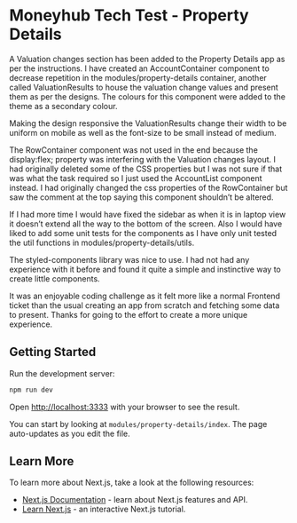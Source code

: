 # Moneyhub Tech Test - Property Details

A Valuation changes section has been added to the Property Details app as per the instructions. I have created an AccountContainer component to decrease repetition in the modules/property-details container, another called ValuationResults to house the valuation change values and present them as per the designs. The colours for this component were added to the theme as a secondary colour. 

Making the design responsive the ValuationResults change their width to be uniform on mobile as well as the font-size to be small instead of medium. 

The RowContainer component was not used in the end because the display:flex; property was interfering with the Valuation changes layout. I had originally deleted some of the CSS properties but I was not sure if that was what the task required so I just used the AccountList component instead. I had originally changed the css properties of the RowContainer but saw the comment at the top saying this component shouldn’t be altered.

If I had more time I would have fixed the sidebar as when it is in laptop view it doesn’t extend all the way to the bottom of the screen. Also I would have liked to add some unit tests for the components as I have only unit tested the util functions in modules/property-details/utils. 

The styled-components library was nice to use. I had not had any experience with it before and found it quite a simple and instinctive way to create little components.

It was an enjoyable coding challenge as it felt more like a normal Frontend ticket than the usual creating an app from scratch and fetching some data to present. Thanks for going to the effort to create a more unique experience. 


## Getting Started

Run the development server:

```bash
npm run dev
```

Open [http://localhost:3333](http://localhost:3333) with your browser to see the result.

You can start by looking at `modules/property-details/index`. The page auto-updates as you edit the file.

## Learn More

To learn more about Next.js, take a look at the following resources:

- [Next.js Documentation](https://nextjs.org/docs) - learn about Next.js features and API.
- [Learn Next.js](https://nextjs.org/learn) - an interactive Next.js tutorial.
